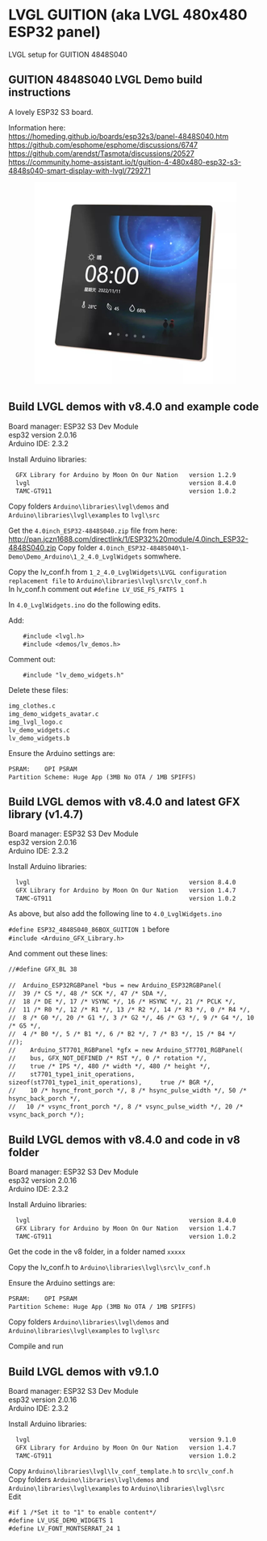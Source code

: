 # LVGL GUITION (aka LVGL 480x480 ESP32 panel)

LVGL setup for GUITION  4848S040

## GUITION 4848S040 LVGL Demo build instructions

A lovely ESP32 S3 board.   

Information here:    
   https://homeding.github.io/boards/esp32s3/panel-4848S040.htm     
   https://github.com/esphome/esphome/discussions/6747     
   https://github.com/arendst/Tasmota/discussions/20527      
   https://community.home-assistant.io/t/guition-4-480x480-esp32-s3-4848s040-smart-display-with-lvgl/729271      

<p align="center">
  <img src="https://github.com/paulhamsh/LVGL_GUITION/blob/main/GUITION.jpg" width="400" title="GUITION">
</p>   

## Build LVGL demos with v8.4.0 and example code 

Board manager: ESP32 S3 Dev Module   
esp32 version 2.0.16   
Arduino IDE:   2.3.2   

Install Arduino libraries:
```
  GFX Library for Arduino by Moon On Our Nation   version 1.2.9
  lvgl                                            version 8.4.0
  TAMC-GT911                                      version 1.0.2
```

Copy folders ```Arduino\libraries\lvgl\demos``` and ```Arduino\libraries\lvgl\examples```  to ```lvgl\src```   

Get the ```4.0inch_ESP32-4848S040.zip``` file from here: http://pan.jczn1688.com/directlink/1/ESP32%20module/4.0inch_ESP32-4848S040.zip
Copy folder ```4.0inch_ESP32-4848S040\1-Demo\Demo_Arduino\1_2_4.0_LvglWidgets``` somwhere.   

Copy the lv_conf.h from ```1_2_4.0_LvglWidgets\LVGL configuration replacement file``` to ```Arduino\libraries\lvgl\src\lv_conf.h```   
In lv_conf.h comment out ```#define LV_USE_FS_FATFS 1```

In ```4.0_LvglWidgets.ino``` do the following edits.    

Add:   
```
    #include <lvgl.h>   
    #include <demos/lv_demos.h>   
```
Comment out:   
```
    #include "lv_demo_widgets.h"   
```

Delete these files: 
```
img_clothes.c
img_demo_widgets_avatar.c
img_lvgl_logo.c
lv_demo_widgets.c
lv_demo_widgets.b   
```

Ensure the Arduino settings are:
```
PSRAM:    OPI PSRAM
Partition Scheme: Huge App (3MB No OTA / 1MB SPIFFS)
```

## Build LVGL demos with v8.4.0 and latest GFX library (v1.4.7)  

Board manager: ESP32 S3 Dev Module   
esp32 version 2.0.16   
Arduino IDE:   2.3.2   

Install Arduino libraries:
```
  lvgl                                            version 8.4.0
  GFX Library for Arduino by Moon On Our Nation   version 1.4.7
  TAMC-GT911                                      version 1.0.2
```

As above, but also add the following line to ```4.0_LvglWidgets.ino```   

```#define ESP32_4848S040_86BOX_GUITION 1```
before   
```#include <Arduino_GFX_Library.h>```

And comment out these lines:    
```
//#define GFX_BL 38

//  Arduino_ESP32RGBPanel *bus = new Arduino_ESP32RGBPanel(
//  39 /* CS */, 48 /* SCK */, 47 /* SDA */,
//  18 /* DE */, 17 /* VSYNC */, 16 /* HSYNC */, 21 /* PCLK */,
//  11 /* R0 */, 12 /* R1 */, 13 /* R2 */, 14 /* R3 */, 0 /* R4 */,
//  8 /* G0 */, 20 /* G1 */, 3 /* G2 */, 46 /* G3 */, 9 /* G4 */, 10 /* G5 */,
//  4 /* B0 */, 5 /* B1 */, 6 /* B2 */, 7 /* B3 */, 15 /* B4 */
//);
//    Arduino_ST7701_RGBPanel *gfx = new Arduino_ST7701_RGBPanel(
//    bus, GFX_NOT_DEFINED /* RST */, 0 /* rotation */,
//    true /* IPS */, 480 /* width */, 480 /* height */,
//    st7701_type1_init_operations, sizeof(st7701_type1_init_operations),     true /* BGR */,
//    10 /* hsync_front_porch */, 8 /* hsync_pulse_width */, 50 /* hsync_back_porch */,
//   10 /* vsync_front_porch */, 8 /* vsync_pulse_width */, 20 /* vsync_back_porch */);
```




## Build LVGL demos with v8.4.0 and code in v8 folder 

Board manager: ESP32 S3 Dev Module   
esp32 version 2.0.16   
Arduino IDE:   2.3.2   

Install Arduino libraries:
```
  lvgl                                            version 8.4.0
  GFX Library for Arduino by Moon On Our Nation   version 1.4.7
  TAMC-GT911                                      version 1.0.2
```

Get the code in the v8 folder, in a folder named ```xxxxx```   

Copy the lv_conf.h to ```Arduino\libraries\lvgl\src\lv_conf.h```   

Ensure the Arduino settings are:
```
PSRAM:    OPI PSRAM
Partition Scheme: Huge App (3MB No OTA / 1MB SPIFFS)
```
Copy folders ```Arduino\libraries\lvgl\demos``` and ```Arduino\libraries\lvgl\examples```  to ```lvgl\src```   

Compile and run    

## Build LVGL demos with v9.1.0

Board manager: ESP32 S3 Dev Module   
esp32 version 2.0.16   
Arduino IDE:   2.3.2   

Install Arduino libraries:
```
  lvgl                                            version 9.1.0
  GFX Library for Arduino by Moon On Our Nation   version 1.4.7
  TAMC-GT911                                      version 1.0.2
```

Copy ```Arduino\libraries\lvgl\lv_conf_template.h``` to ```src\lv_conf.h```   
Copy folders ```Arduino\libraries\lvgl\demos``` and ```Arduino\libraries\lvgl\examples```  to ```Arduino\libraries\lvgl\src```     
Edit
```
#if 1 /*Set it to "1" to enable content*/
#define LV_USE_DEMO_WIDGETS 1
#define LV_FONT_MONTSERRAT_24 1

